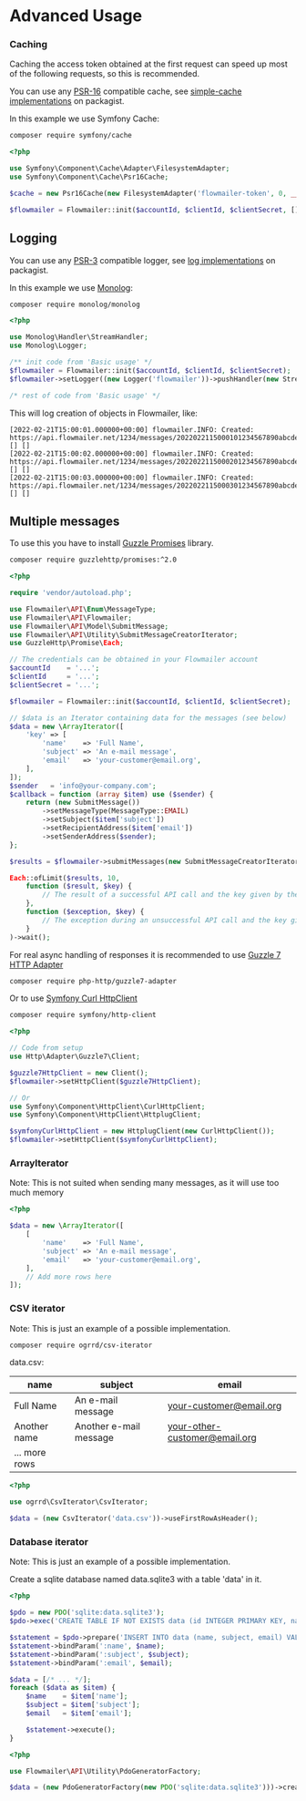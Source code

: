 # Advanced Usage 

### Caching

Caching the access token obtained at the first request can speed up most of the following requests, so this is recommended.

You can use any [PSR-16](https://www.php-fig.org/psr/psr-16/) compatible cache, see [simple-cache implementations](https://packagist.org/providers/psr/simple-cache-implementation) on packagist.

In this example we use Symfony Cache:
```bash
composer require symfony/cache
```

```php
<?php

use Symfony\Component\Cache\Adapter\FilesystemAdapter;
use Symfony\Component\Cache\Psr16Cache;

$cache = new Psr16Cache(new FilesystemAdapter('flowmailer-token', 0, __DIR__.'/cache-dir'));

$flowmailer = Flowmailer::init($accountId, $clientId, $clientSecret, [], null, $cache);
```

## Logging
You can use any [PSR-3](https://www.php-fig.org/psr/psr-3/) compatible logger, see [log implementations](https://packagist.org/providers/psr/log-implementation) on packagist.

In this example we use [Monolog](https://github.com/Seldaek/monolog):
```bash
composer require monolog/monolog
```

```php
<?php

use Monolog\Handler\StreamHandler;
use Monolog\Logger;

/** init code from 'Basic usage' */
$flowmailer = Flowmailer::init($accountId, $clientId, $clientSecret);
$flowmailer->setLogger((new Logger('flowmailer'))->pushHandler(new StreamHandler(__DIR__.'/journal.log', Logger::INFO)));

/* rest of code from 'Basic usage' */
```

This will log creation of objects in Flowmailer, like:
```log
[2022-02-21T15:00:01.000000+00:00] flowmailer.INFO: Created: https://api.flowmailer.net/1234/messages/2022022115000101234567890abcdef0 [] []
[2022-02-21T15:00:02.000000+00:00] flowmailer.INFO: Created: https://api.flowmailer.net/1234/messages/2022022115000201234567890abcdef0 [] []
[2022-02-21T15:00:03.000000+00:00] flowmailer.INFO: Created: https://api.flowmailer.net/1234/messages/2022022115000301234567890abcdef0 [] []
```

## Multiple messages

To use this you have to install [Guzzle Promises](https://github.com/guzzle/promises) library.
```bash
composer require guzzlehttp/promises:^2.0
```

```php
<?php

require 'vendor/autoload.php';

use Flowmailer\API\Enum\MessageType;
use Flowmailer\API\Flowmailer;
use Flowmailer\API\Model\SubmitMessage;
use Flowmailer\API\Utility\SubmitMessageCreatorIterator;
use GuzzleHttp\Promise\Each;

// The credentials can be obtained in your Flowmailer account
$accountId    = '...';
$clientId     = '...';
$clientSecret = '...';

$flowmailer = Flowmailer::init($accountId, $clientId, $clientSecret);

// $data is an Iterator containing data for the messages (see below)
$data = new \ArrayIterator([
    'key' => [
        'name'    => 'Full Name',
        'subject' => 'An e-mail message',
        'email'   => 'your-customer@email.org',
    ],
]);
$sender   = 'info@your-company.com';
$callback = function (array $item) use ($sender) {
    return (new SubmitMessage())
        ->setMessageType(MessageType::EMAIL)
        ->setSubject($item['subject'])
        ->setRecipientAddress($item['email'])
        ->setSenderAddress($sender);
};

$results = $flowmailer->submitMessages(new SubmitMessageCreatorIterator($data, $callback));

Each::ofLimit($results, 10,
    function ($result, $key) {
        // The result of a successful API call and the key given by the iterator
    },
    function ($exception, $key) {
        // The exception during an unsuccessful API call and the key given by the iterator
    }
)->wait();
```

For real async handling of responses it is recommended to use [Guzzle 7 HTTP Adapter](https://github.com/php-http/guzzle7-adapter)
```bash
composer require php-http/guzzle7-adapter
```
Or to use [Symfony Curl HttpClient](https://github.com/symfony/http-client)
```bash
composer require symfony/http-client
```

```php
<?php

// Code from setup
use Http\Adapter\Guzzle7\Client;

$guzzle7HttpClient = new Client();
$flowmailer->setHttpClient($guzzle7HttpClient);

// Or
use Symfony\Component\HttpClient\CurlHttpClient;
use Symfony\Component\HttpClient\HttplugClient;

$symfonyCurlHttpClient = new HttplugClient(new CurlHttpClient());
$flowmailer->setHttpClient($symfonyCurlHttpClient);
```

### ArrayIterator

Note: This is not suited when sending many messages, as it will use too much memory  
```php
<?php

$data = new \ArrayIterator([
    [
        'name'    => 'Full Name',
        'subject' => 'An e-mail message',
        'email'   => 'your-customer@email.org',
    ],
    // Add more rows here
]);
```

### CSV iterator

Note: This is just an example of a possible implementation.

```bash
composer require ogrrd/csv-iterator
```

data.csv:

| name          | subject                | email                         |
|---------------|------------------------|-------------------------------|
| Full Name     | An e-mail message      | your-customer@email.org       |
| Another name  | Another e-mail message | your-other-customer@email.org |
| ... more rows |                        |                               |

```php
<?php

use ogrrd\CsvIterator\CsvIterator;

$data = (new CsvIterator('data.csv'))->useFirstRowAsHeader();
```

### Database iterator

Note: This is just an example of a possible implementation.

Create a sqlite database named data.sqlite3 with a table 'data' in it.
```php
<?php

$pdo = new PDO('sqlite:data.sqlite3');
$pdo->exec('CREATE TABLE IF NOT EXISTS data (id INTEGER PRIMARY KEY, name TEXT, subject TEXT, email TEXT)');

$statement = $pdo->prepare('INSERT INTO data (name, subject, email) VALUES (:name, :subject, :email)');
$statement->bindParam(':name', $name);
$statement->bindParam(':subject', $subject);
$statement->bindParam(':email', $email);

$data = [/* ... */];
foreach ($data as $item) {
    $name    = $item['name'];
    $subject = $item['subject'];
    $email   = $item['email'];

    $statement->execute();
}
```

```php
<?php

use Flowmailer\API\Utility\PdoGeneratorFactory;

$data = (new PdoGeneratorFactory(new PDO('sqlite:data.sqlite3')))->createGenerator('SELECT * FROM data;');
```
